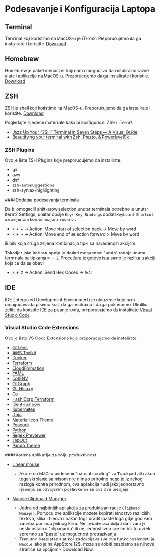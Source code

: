 # Podesavanje i Konfiguracija Laptopa

## Terminal

Terminal koji koristimo na MacOS-u je iTerm2. Preporucujemo da ga instalirate i koristite. [Download](https://iterm2.com/downloads.html)

## Homebrew

Homebrew je paket menadzer koji nam omogucava da instaliramo razne alate i aplikacije na MacOS-u. Preporucujemo da ga instalirate i koristite. [Download](https://brew.sh/)

## ZSH

ZSH je shell koji koristimo na MacOS-u. Preporucujemo da ga instalirate i koristite. [Download](https://ohmyz.sh/)

Pogledajte sljedece materijale kako bi konfigurisali ZSH i iTerm2:

- [Jazz Up Your “ZSH” Terminal In Seven Steps — A Visual Guide](https://www.freecodecamp.org/news/jazz-up-your-zsh-terminal-in-seven-steps-a-visual-guide-e81a8fd59a38/)
- [Beautifying your terminal with Zsh, Prezto, & Powerlevel9k](https://medium.com/@oldwestaction/beautifying-your-terminal-with-zsh-prezto-powerlevel9k-9e8de2023046)

### ZSH Plugins

Ovo je liste ZSH Plugins koje preporucujemo da instalirate.

- git
- aws
- dnf
- zsh-autosuggestions
- zsh-syntax-highlighting

####Dodatna podesavanja terminala

Da bi omogucili shift-arow selection unutar terminala potrebno je unutar iterm2 Settings, unutar opcije `Keys-Key Bindings` dodati `Keyboard Shortcut` sa zeljenom kombinacijom, recimo :

- `⌥ + ←` -> Action: Move start of selection back -> Move by word
- `⌥ + →` -> Action: Move end of selection forward > Move by word

ili bilo koja druga zeljena kombinacija tipki sa navedenom akcijom.

Takodjer jako korisna opcija je dodati mogucnost "undo" radnje unutar terminala sa tipkama `⌘ + Z`. Procedura je gotovo ista samo je razlika u akciji koja ce da se obavi:

- `⌘ + Z` -> Action: Send Hex Codes -> `0x1f`

## IDE

IDE (Integrated Development Environment) je okruzenje koje nam omogucava da pisemo kod, da ga testiramo i da ga pokrecemo. Ukoliko zelite da koristite IDE za pisanje koda, preporucujemo da instalirate [Visual Studio Code](https://code.visualstudio.com/).

### Visual Studio Code Extensions

Ovo je liste VS Code Extensions koje preporucujemo da instalirate.

- [GitLens](https://marketplace.visualstudio.com/items?itemName=eamodio.gitlens)
- [AWS Toolkit](https://marketplace.visualstudio.com/items?itemName=AmazonWebServices.aws-toolkit-vscode)
- [Docker](https://marketplace.visualstudio.com/items?itemName=ms-azuretools.vscode-docker)
- [Terraform](https://marketplace.visualstudio.com/items?itemName=HashiCorp.terraform)
- [CloudFormation](https://marketplace.visualstudio.com/items?itemName=aws-scripting-guy.cform)
- [YAML](https://marketplace.visualstudio.com/items?itemName=redhat.vscode-yaml)
- [DotENV](https://marketplace.visualstudio.com/items?itemName=mikestead.dotenv)
- [GitGraph](https://marketplace.visualstudio.com/items?itemName=mhutchie.git-graph)
- [Git History](https://marketplace.visualstudio.com/items?itemName=donjayamanne.githistory)
- [Go](https://marketplace.visualstudio.com/items?itemName=golang.go)
- [HashiCorp Terraform](https://marketplace.visualstudio.com/items?itemName=HashiCorp.terraform)
- [Ident-rainbow](https://marketplace.visualstudio.com/items?itemName=oderwat.indent-rainbow)
- [Kubernetes](https://marketplace.visualstudio.com/items?itemName=ms-kubernetes-tools.vscode-kubernetes-tools)
- [Jinja](https://marketplace.visualstudio.com/items?itemName=wholroyd.jinja)
- [Material Icon Theme](https://marketplace.visualstudio.com/items?itemName=PKief.material-icon-theme)
- [Peacock](https://marketplace.visualstudio.com/items?itemName=johnpapa.vscode-peacock)
- [Python](https://marketplace.visualstudio.com/items?itemName=ms-python.python)
- [Regex Previewer](https://marketplace.visualstudio.com/items?itemName=chrmarti.regex)
- [TabOut](https://marketplace.visualstudio.com/items?itemName=albert.TabOut)
- [Panda Theme](https://marketplace.visualstudio.com/items?itemName=tinkertrain.theme-panda)

####Korisne aplikacije za bolju produktivnost

- [Linear mouse](https://linearmouse.app)

  - Ako je na MAC-u podeseno "natural scroling" za Trackpad ali nakon toga skrolanje sa misom nije nimalo prirodno nego je iz nekog razloga kontra prirodnom, ova apliakcija nudi jako jednostavno rjesenje sa odvojenim postavkama za ova dva uredjaja.

- [Maccie Clipboard Manager](https://maccy.app)
  - Jedna od najbitnijih apliakcija za produktivan rad je `Clipboad Manager`. Pomocu ove aplikacije mozete kopirati mnostvo razlicitih textova, slika i fileova i nakon toga uraditi paste toga gdje god vam zatreba pomocu jednog klika. Ne trebate razmisljati da li vam je nesto ostalo u "clipboardu" ili ne, jednostavno sve ce biti tu uvijek spremno za "paste" uz mogucnost pretrazivanja.
  - Trenutno besplatan alat koji zadovoljava sve ove funkcionalsnosti je `Maccie` iako je na AppStore 12$, moze se dobiti besplatno sa njihove stranice sa opcijom - Download Now.
